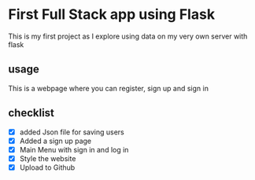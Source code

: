# First Full Stack app using Flask

This is my first project as I explore using data on my very own server with flask

## usage
This is a webpage where you can register, sign up and sign in


## checklist

- [X] added Json file for saving users
- [X] Added a sign up page
- [X] Main Menu with sign in and log in
- [X] Style the website
- [X] Upload to Github
